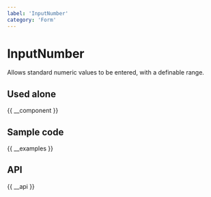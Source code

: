 ```yaml
---
label: 'InputNumber'
category: 'Form'
---
```


# InputNumber

Allows standard numeric values to be entered, with a definable range.

## Used alone

{{ __component }}

## Sample code

{{ __examples }}

## API

{{ __api }}
